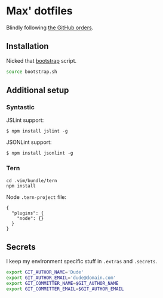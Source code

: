 # Max' dotfiles

Blindly following [the GitHub orders](http://dotfiles.github.com).

## Installation

Nicked that [bootstrap](https://github.com/mathiasbynens/dotfiles) script.

```bash
source bootstrap.sh
```

## Additional setup

### Syntastic

JSLint support:

```
$ npm install jslint -g
```

JSONLint support:

```
$ npm install jsonlint -g
```

### Tern

```
cd .vim/bundle/tern
npm install
```

Node `.tern-project` file:

```
{
  "plugins": {
    "node": {}
  }
}
```

## Secrets

I keep my environment specific stuff in `.extras` and `.secrets`.

```bash
export GIT_AUTHOR_NAME='Dude'
export GIT_AUTHOR_EMAIL='dude@domain.com'
export GIT_COMMITTER_NAME=$GIT_AUTHOR_NAME
export GIT_COMMITTER_EMAIL=$GIT_AUTHOR_EMAIL
```

